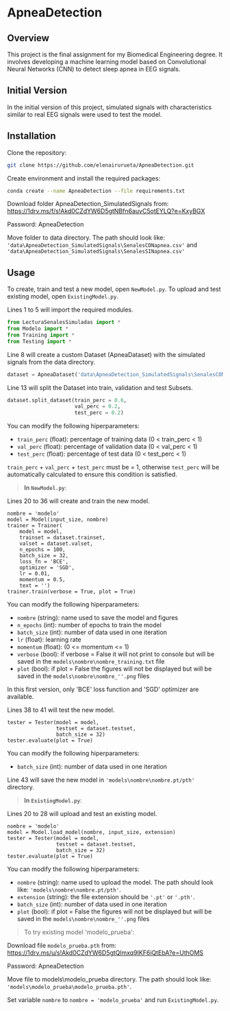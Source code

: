 # ApneaDetection
## Overview
This project is the final assignment for my Biomedical Engineering degree. It involves developing a machine learning model based on Convolutional Neural Networks (CNN) to detect sleep apnea in EEG signals.
## Initial Version
In the initial version of this project, simulated signals with characteristics similar to real EEG signals were used to test the model.
## Installation

Clone the repository:
```bash
git clone https://github.com/elenairurueta/ApneaDetection.git
```
Create environment and install the required packages:
```bash
conda create --name ApneaDetection --file requirements.txt
```

Download folder ApneaDetection_SimulatedSignals from: https://1drv.ms/f/s!Akd0CZdYW6D5gtNBfn6auvC5otEYLQ?e=KxyBGX

Password: ApneaDetection

Move folder to data directory.
The path should look like: ```'data\ApneaDetection_SimulatedSignals\SenalesCONapnea.csv'``` and ```'data\ApneaDetection_SimulatedSignals\SenalesSINapnea.csv'```

## Usage
To create, train and test a new model, open ```NewModel.py```. To upload and test existing model, open ```ExistingModel.py```.

Lines 1 to 5 will import the required modules. 
```python
from LecturaSenalesSimuladas import *
from Modelo import *
from Training import *
from Testing import *
```
Line 8 will create a custom Dataset (ApneaDataset) with the simulated signals from the data directory.
```python
dataset = ApneaDataset('data\ApneaDetection_SimulatedSignals\SenalesCONapnea.csv', 'data\ApneaDetection_SimulatedSignals\SenalesSINapnea.csv')
```

Line 13 will split the Dataset into train, validation and test Subsets. 
```python
dataset.split_dataset(train_perc = 0.6, 
                      val_perc = 0.2, 
                      test_perc = 0.2)
```
You can modify the following hiperparameters:
- ```train_perc``` (float): percentage of training data (0 < train_perc < 1)
- ```val_perc``` (float): percentage of validation data (0 < val_perc < 1)
- ```test_perc``` (float): percentage of test data (0 < test_perc < 1)

```train_perc``` + ```val_perc``` + ```test_perc``` must be = 1, otherwise ```test_perc``` will be automatically calculated to ensure this condition is satisfied.

> **In ```NewModel.py```**:

Lines 20 to 36 will create and train the new model.
  ```pyhton
  nombre = 'modelo'
  model = Model(input_size, nombre)
  trainer = Trainer(
      model = model, 
      trainset = dataset.trainset, 
      valset = dataset.valset, 
      n_epochs = 100, 
      batch_size = 32, 
      loss_fn = 'BCE',
      optimizer = 'SGD',
      lr = 0.01, 
      momentum = 0.5,
      text = '')
  trainer.train(verbose = True, plot = True)
  ```
  You can modify the following hiperparameters:
  - ```nombre``` (string): name used to save the model and figures
  - ```n_epochs``` (int): number of epochs to train the model
  - ```batch_size``` (int): number of data used in one iteration
  - ```lr``` (float): learning rate
  - ```momentum``` (float): (0 <= momentum <= 1)
  - ```verbose``` (bool): if verbose = False it will not print to console but will be saved in the ```models\nombre\nombre_training.txt``` file
  - ```plot``` (bool): if plot = False the figures will not be displayed but will be saved in the ```models\nombre\nombre_''.png``` files
  
  In this first version, only 'BCE' loss function and 'SGD' optimizer are available.
  
  Lines 38 to 41 will test the new model. 
  ```pyhton
  tester = Tester(model = model, 
                  testset = dataset.testset, 
                  batch_size = 32)
  tester.evaluate(plot = True)
  ```
  You can modify the following hiperparameters:
  - ```batch_size``` (int): number of data used in one iteration
  
  Line 43 will save the new model in ```'models\nombre\nombre.pt/pth'``` directory.

> **In ```ExistingModel.py```**:

Lines 20 to 28 will upload and test an existing model. 
  ```pyhton
  nombre = 'modelo'
  model = Model.load_model(nombre, input_size, extension)
  tester = Tester(model = model, 
                  testset = dataset.testset, 
                  batch_size = 32)
  tester.evaluate(plot = True)
  ```
  You can modify the following hiperparameters:
  - ```nombre``` (string): name used to upload the model. The path should look like: ```'models\nombre\nombre.pt/pth'```. 
  - ```extension``` (string): the file extension should be ```'.pt'``` or ```'.pth'```. 
  - ```batch_size``` (int): number of data used in one iteration
  - ```plot``` (bool): if plot = False the figures will not be displayed but will be saved in the ```models\nombre\nombre_''.png``` files

> To try existing model 'modelo_prueba':

Download file ```modelo_prueba.pth``` from: https://1drv.ms/u/s!Akd0CZdYW6D5gtQlmxq9IKF6iQtEbA?e=UthOMS

Password: ApneaDetection

Move file to models\modelo_prueba directory.
The path should look like: ```'models\modelo_prueba\modelo_prueba.pth'```.

Set variable ```nombre``` to ```nombre = 'modelo_prueba'``` and run ```ExistingModel.py```.
